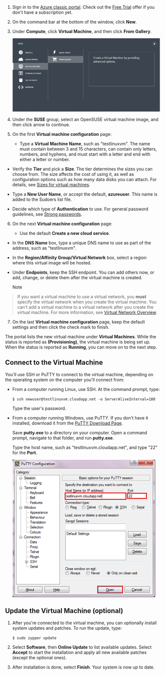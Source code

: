 <properties writer="kathydav" editor="tysonn" manager="timlt" />

1. Sign in to the [Azure classic portal](http://manage.windowsazure.com).  Check out the [Free Trial](https://azure.microsoft.com/pricing/free-trial/) offer if you don't have a subscription yet.

2. On the command bar at the bottom of the window, click **New**.

3. Under **Compute**, click **Virtual Machine**, and then click **From Gallery**.

    ![Create a New Virtual Machine][Image1]

4. Under the **SUSE** group, select an OpenSUSE virtual machine image, and then click arrow to continue.

5. On the first **Virtual machine configuration** page:

   * Type a **Virtual Machine Name**, such as "testlinuxvm". The name must contain between 3 and 15 characters, can contain only letters, numbers, and hyphens, and must start with a letter and end with either a letter or number.

* Verify the **Tier** and pick a **Size**. The tier determines the sizes you can choose from. The size affects the cost of using it, as well as configuration options such as how many data disks you can attach. For details, see [Sizes for virtual machines](../articles/virtual-machines-size-specs.md).

* Type a **New User Name**, or accept the default, **azureuser**. This name is added to the Sudoers list file.
* Decide which type of **Authentication** to use. For general password guidelines, see [Strong passwords](http://msdn.microsoft.com/library/ms161962.aspx).

6. On the next **Virtual machine configuration** page:

   * Use the default **Create a new cloud service**.
* In the **DNS Name** box, type a unique DNS name to use as part of the address, such as "testlinuxvm".
* In the **Region/Affinity Group/Virtual Network** box, select a region where this virtual image will be hosted.
* Under **Endpoints**, keep the SSH endpoint. You can add others now, or add, change, or delete them after the virtual machine is created.

  > [!NOTE]
> If you want a virtual machine to use a virtual network, you **must** specify the virtual network when you create the virtual machine. You can't add a virtual machine to a virtual network after you create the virtual machine. For more information, see [Virtual Network Overview](virtual-networks-overview.md).
> 

7. On the last **Virtual machine configuration** page, keep the default settings and then click the check mark to finish.


The portal lists the new virtual machine under **Virtual Machines**. While the status is reported as **(Provisioning)**, the virtual machine is being set up. When the status is reported as **Running**, you can move on to the next step.

## Connect to the Virtual Machine
You'll use SSH or PuTTY to connect to the virtual machine, depending on the operating system on the computer you'll connect from:

* From a computer running Linux, use SSH. At the command prompt, type:

    `$ ssh newuser@testlinuxvm.cloudapp.net -o ServerAliveInterval=180`

    Type the user's password.

* From a computer running Windows, use PuTTY. If you don't have it installed, download it from the [PuTTY Download Page](http://www.puttyssh.org/download.html).

    Save **putty.exe** to a directory on your computer. Open a command prompt, navigate to that folder, and run **putty.exe**.

    Type the host name, such as "testlinuxvm.cloudapp.net", and type "22" for the **Port**.

    ![PuTTY Screen][Image6]  


## Update the Virtual Machine (optional)
1. After you're connected to the virtual machine, you can optionally install system updates and patches. To run the update, type:

    `$ sudo zypper update`

2. Select **Software**, then **Online Update** to list available updates. Select **Accept** to start the installation and apply all new available patches (except the optional ones).

3. After installation is done, select **Finish**.  Your system is now up to date.


[PuTTYDownload]: http://www.puttyssh.org/download.html

[Image1]: ./media/create-and-configure-opensuse-vm-in-portal/CreateVM.png

[Image6]: ./media/create-and-configure-opensuse-vm-in-portal/putty.png

